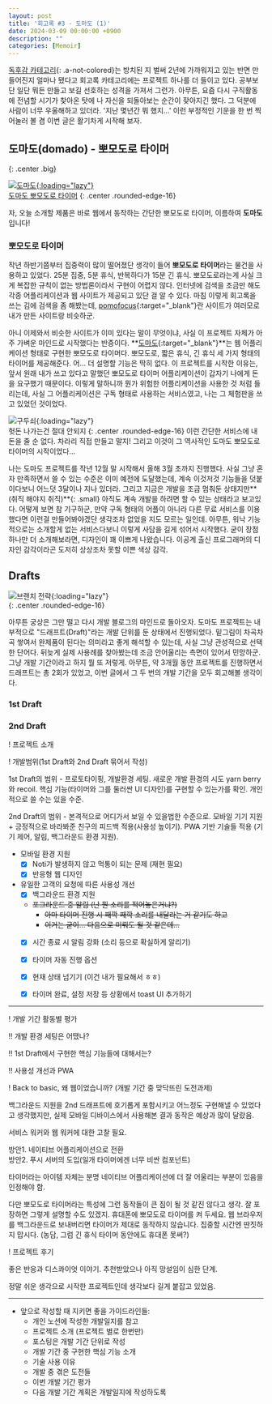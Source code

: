 ```yaml
---
layout: post
title: '회고록 #3 - 도마도 (1)'
date: 2024-03-09 00:00:00 +0900
description: ""
categories: [Memoir]
---
```


[독후감 카테고리](/category/4.Reddit.html){: .a-not-colored}는 방치된 지 벌써 2년에 가까워지고 있는 반면 만들어진지 얼마나 됐다고 회고록 카테고리에는 프로젝트 하나를 더 들이고 있다. 공부보단 일단 뭐든 만들고 보길 선호하는 성격을 가져서 그런가. 아무튼, 요즘 다시 구직활동에 전념할 시기가 찾아온 탓에 나 자신을 되돌아보는 순간이 잦아지긴 했다. 그 덕분에 사람이 너무 우울해하고 있더라. '지난 몇년간 뭐 했지...' 이런 부정적인 기운을 한 번 찍어눌러 볼 겸 이번 글은 활기차게 시작해 보자. 


## 도마도(domado) - 뽀모도로 타이머
{: .center .big}

[![도마도](https://raw.githubusercontent.com/anteater333/domado/main/docs/screen.png){:loading="lazy"}  
도마도 뽀모도로 타이머](https://domado.vercel.app/)
{: .center .rounded-edge-16}

자, 오늘 소개할 제품은 바로 웹에서 동작하는 간단한 뽀모도로 타이머, 이름하여 **도마도**입니다!

### 뽀모도로 타이머

작년 하반기쯤부터 집중력이 많이 떨어졌단 생각이 들어 **뽀모도로 타이머**라는 물건을 사용하고 있었다. 25분 집중, 5분 휴식, 반복하다가 15분 긴 휴식. 뽀모도로라는게 사실 크게 복잡한 규칙이 없는 방법론이라서 구현이 어렵지 않다. 인터넷에 검색을 조금만 해도 각종 어플리케이션과 웹 사이트가 제공되고 있단 걸 알 수 있다. 마침 이렇게 회고록을 쓰는 김에 검색을 좀 해봤는데, [pomofocus](https://pomofocus.io/){:target="_blank"}란 사이트가 여러모로 내가 만든 사이트랑 비슷하군.

아니 이제와서 비슷한 사이트가 이미 있다는 말이 무엇이냐, 사실 이 프로젝트 자체가 아주 가벼운 마인드로 시작했다는 반증이다. **[도마도](https://domado.vercel.app){:target="_blank"}**는 웹 어플리케이션 형태로 구현한 뽀모도로 타이머다. 뽀모도로, 짧은 휴식, 긴 휴식 세 가지 형태의 타이머를 제공해준다. 어... 더 설명할 기능은 딱히 없다. 이 프로젝트를 시작한 이유는, 앞서 원래 내가 쓰고 있다고 말했던 뽀모도로 타이머 어플리케이션이 갑자기 나에게 돈을 요구했기 때문이다. 이렇게 말하니까 뭔가 위험한 어플리케이션을 사용한 것 처럼 들리는데, 사실 그 어플리케이션은 구독 형태로 사용하는 서비스였고, 나는 그 체험판을 쓰고 있었던 것이었다.

![구두쇠](https://i.postimg.cc/zfRvcMF9/Ez-Ev-Im-UUAAHj9-P.jpg){:loading="lazy"}  
헛돈 나가는건 절대 안되지
{: .center .rounded-edge-16}
이런 간단한 서비스에 내 돈을 줄 순 없다. 차라리 직접 만들고 말지! 그리고 이것이 그 역사적인 도마도 뽀모도로 타이머의 시작이었다...


나는 도마도 프로젝트를 작년 12월 말 시작해서 올해 3월 초까지 진행했다. 사실 그냥 혼자 만족하면서 쓸 수 있는 수준은 이미 예전에 도달했는데, 계속 이것저것 기능들을 덧붙이다보니 어느덧 3달이나 지나 있더라. 그리고 지금은 개발을 조금 멈춰둔 상태지만**(취직 해야지 취직)**{: .small} 아직도 계속 개발을 하려면 할 수 있는 상태라고 보고있다. 어떻게 보면 참 기구하군, 만약 구독 형태의 어플이 아니라 다른 무료 서비스를 이용했다면 이런걸 만들어봐야겠단 생각조차 없었을 지도 모르는 일인데. 아무튼, 워낙 기능적으로는 소개할게 없는 서비스다보니 이렇게 사담을 길게 섞어서 시작했다. 굳이 장점 하나만 더 소개해보라면, 디자인이 꽤 이쁘게 나왔습니다. 이공계 출신 프로그래머의 디자인 감각이라곤 도저히 상상조차 못할 이쁜 색상 감각.

## Drafts

![브랜치 전략](https://i.postimg.cc/vHbxw7Q2/temp-Image-DEgn-O8.avif){:loading="lazy"}  
{: .center .rounded-edge-16}

아무튼 궁상은 그만 떨고 다시 개발 블로그의 마인드로 돌아오자. 도마도 프로젝트는 내부적으로 "드래프트(Draft)"라는 개발 단위를 둔 상태에서 진행되었다. 밑그림이 차곡차곡 쌓여서 완제품이 된다는 의미라고 좋게 해석할 수 있는데, 사실 그냥 관성적으로 선택한 단어다. 뒤늦게 실제 사용례를 찾아봤는데 조금 안어울리는 측면이 있어서 민망하군. 그냥 개발 기간이라고 하지 뭘 또 저렇게. 아무튼, 약 3개월 동안 프로젝트를 진행하면서 드래프트는 총 2회가 있었고, 이번 글에서 그 두 번의 개발 기간을 모두 회고해볼 생각이다.

### 1st Draft

### 2nd Draft

! 프로젝트 소개

! 개발범위(1st Draft와 2nd Draft 묶어서 작성)

1st Draft의 범위 - 프로토타이핑, 개발환경 세팅. 새로운 개발 환경의 시도 yarn berry와 recoil. 핵심 기능(타이머와 그를 둘러싼 UI 디자인)를 구현할 수 있는가를 확인. 개인적으로 쓸 수는 있을 수준.

2nd Draft의 범위 - 본격적으로 어디가서 보일 수 있을법한 수준으로. 모바일 기기 지원 + 긍정적으로 바라봐준 친구의 피드백 적용(사용성 높이기). PWA 기반 기술들 적용 (기기 제어, 알림, 백그라운드 환경 지원).

- 모바일 환경 지원
    - [x]  Noti가 발생하지 않고 먹통이 되는 문제 (재현 필요)
    - [x]  반응형 웹 디자인
- 유일한 고객의 요청에 따른 사용성 개선
    - [x]  백그라운드 환경 지원
    - ~~포그라운드 중 알림 (난 뭔 소리를 적어놓은거냐?)~~
        - ~~아마 타이머 진행 시 째깍 째깍 소리를 내달라는 거 같기도 하고~~
        - ~~이거는 굳이… 다음으로 미뤄도 될 것 같은데…~~
    - [x]  시간 종료 시 알림 강화 (소리 등으로 확실하게 알리기)
    - [x]  타이머 자동 진행 옵션
    - [x]  현재 상태 넘기기 (이건 내가 필요해서 ㅎㅎ)
    - [x]  타이머 완료, 설정 저장 등 상황에서 toast UI 추가하기


----

! 개발 기간 활동별 평가

!! 개발 환경 세팅은 어땠나?

!! 1st Draft에서 구현한 핵심 기능들에 대해서는?

!! 사용성 개선과 PWA  

! Back to basic, 왜 웹이었습니까? (개발 기간 중 맞닥뜨린 도전과제)

백그라운드 지원을 2nd 드래프트에 호기롭게 포함시키고 어느정도 구현해낼 수 있었다고 생각했지만, 실제 모바일 디바이스에서 사용해본 결과 동작은 예상과 많이 달랐음.

서비스 워커와 웹 워커에 대한 고찰 필요.

방안1. 네이티브 어플리케이션으로 전환  
방안2. 푸시 서버의 도입(일개 타이머에겐 너무 비싼 컴포넌트)  

타이머라는 아이템 자체는 분명 네이티브 어플리케이션에 더 잘 어울리는 부분이 있음을 인정해야 함.

다만 뽀모도로 타이머라는 특성에 그런 동작들이 큰 짐이 될 것 같진 않다고 생각. 잘 포장하면 그렇게 설명할 수도 있겠지. 휴대폰에 뽀모도로 타이머를 켜 두세요. 웹 브라우저를 백그라운드로 보내버리면 타이머가 제대로 동작하지 않습니다. 집중할 시간엔 딴짓하지 맙시다. (농담, 그럼 긴 휴식 타이머 동안에도 휴대폰 못써?)

! 프로젝트 후기

좋은 반응과 디스콰이엇 이야기. 추천받았으나 아직 망설임이 심한 단계.

정말 쉬운 생각으로 시작한 프로젝트인데 생각보다 길게 붙잡고 있었음.

----

- 앞으로 작성할 때 지키면 좋을 가이드라인들:
  - 개인 노션에 작성한 개발일지를 참고
  - 프로젝트 소개 (프로젝트 별로 한번만)
  - 포스팅은 개발 기간 단위로 작성
  - 개발 기간 중 구현한 핵심 기능 소개
  - 기술 사용 이유
  - 개발 중 겪은 도전들
  - 이번 개발 기간 평가
  - 다음 개발 기간 계획은 개발일지에 작성하도록